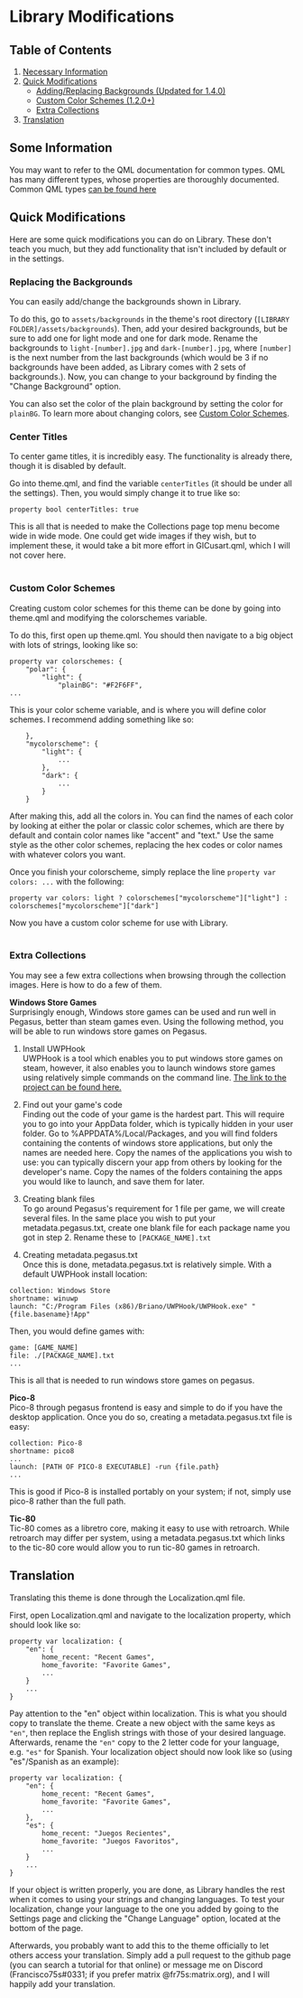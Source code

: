 # Library Modifications

## Table of Contents

1. [Necessary Information](#some-information)
2. [Quick Modifications](#quick-modifications)
    - [Adding/Replacing Backgrounds (Updated for 1.4.0)](#replacing-the-backgrounds)
    - [Custom Color Schemes (1.2.0+)](#custom-color-schemes)
    - [Extra Collections](#extra-collections)
3. [Translation](#translation)

## Some Information

You may want to refer to the QML documentation for common types. QML has many different types, whose properties are thoroughly documented. Common QML types [can be found here](https://doc.qt.io/qt-5/qtquick-qmlmodule.html)

## Quick Modifications

Here are some quick modifications you can do on Library. These don't teach you much, but they add functionality that isn't included by default or in the settings.

### Replacing the Backgrounds

You can easily add/change the backgrounds shown in Library.

To do this, go to `assets/backgrounds` in the theme's root directory (`[LIBRARY FOLDER]/assets/backgrounds`). Then, add your desired backgrounds, but be sure to add one for light mode and one for dark mode. Rename the backgrounds to `light-[number].jpg` and `dark-[number].jpg`, where `[number]` is the next number from the last backgrounds (which would be 3 if no backgrounds have been added, as Library comes with 2 sets of backgrounds.). Now, you can change to your background by finding the "Change Background" option.

You can also set the color of the plain background by setting the color for `plainBG`. To learn more about changing colors, see [Custom Color Schemes](#custom-color-schemes).

### Center Titles

To center game titles, it is incredibly easy. The functionality is already there, though it is disabled by default.

Go into theme.qml, and find the variable `centerTitles` (it should be under all the settings). Then, you would simply change it to true like so:

```
property bool centerTitles: true
```

This is all that is needed to make the Collections page top menu become wide in wide mode. One could get wide images if they wish, but to implement these, it would take a bit more effort in GICusart.qml, which I will not cover here.
<br><br>

### Custom Color Schemes

Creating custom color schemes for this theme can be done by going into theme.qml and modifying the colorschemes variable.

To do this, first open up theme.qml. You should then navigate to a big object with lots of strings, looking like so:

```
property var colorschemes: {
    "polar": {
        "light": {
            "plainBG": "#F2F6FF",
...
```

This is your color scheme variable, and is where you will define color schemes. I recommend adding something like so:

```
    },
    "mycolorscheme": {
        "light": {
            ...
        },
        "dark": {
            ...
        }
    }
```

After making this, add all the colors in. You can find the names of each color by looking at either the polar or classic color schemes, which are there by default and contain color names like "accent" and "text." Use the same style as the other color schemes, replacing the hex codes or color names with whatever colors you want.

Once you finish your colorscheme, simply replace the line `property var colors: ...` with the following:

```
property var colors: light ? colorschemes["mycolorscheme"]["light"] : colorschemes["mycolorscheme"]["dark"]
```

Now you have a custom color scheme for use with Library.
<br><br>

### Extra Collections

You may see a few extra collections when browsing through the collection images. Here is how to do a few of them.

**Windows Store Games**<br>
Surprisingly enough, Windows store games can be used and run well in Pegasus, better than steam games even. Using the following method, you will be able to run windows store games on Pegasus.

1. Install UWPHook<br>
UWPHook is a tool which enables you to put windows store games on steam, however, it also enables you to launch windows store games using relatively simple commands on the command line. [The link to the project can be found here.](https://briano.dev/UWPHook/)

2. Find out your game's code<br>
Finding out the code of your game is the hardest part. This will require you to go into your AppData folder, which is typically hidden in your user folder. Go to %APPDATA%/Local/Packages, and you will find folders containing the contents of windows store applications, but only the names are needed here. Copy the names of the applications you wish to use: you can typically discern your app from others by looking for the developer's name. Copy the names of the folders containing the apps you would like to launch, and save them for later.

3. Creating blank files<br>
To go around Pegasus's requirement for 1 file per game, we will create several files. In the same place you wish to put your metadata.pegasus.txt, create one blank file for each package name you got in step 2. Rename these to `[PACKAGE_NAME].txt`

4. Creating metadata.pegasus.txt<br>
Once this is done, metadata.pegasus.txt is relatively simple. With a default UWPHook install location:
```
collection: Windows Store
shortname: winuwp
launch: "C:/Program Files (x86)/Briano/UWPHook/UWPHook.exe" "{file.basename}!App"
```

Then, you would define games with:
```
game: [GAME_NAME]
file: ./[PACKAGE_NAME].txt
...
```

This is all that is needed to run windows store games on pegasus.



**Pico-8**<br>
Pico-8 through pegasus frontend is easy and simple to do if you have the desktop application. Once you do so, creating a metadata.pegasus.txt file is easy:

```
collection: Pico-8
shortname: pico8
...
launch: [PATH OF PICO-8 EXECUTABLE] -run {file.path}
...
```

This is good if Pico-8 is installed portably on your system; if not, simply use pico-8 rather than the full path.

**Tic-80**<br>
Tic-80 comes as a libretro core, making it easy to use with retroarch. While retroarch may differ per system, using a metadata.pegasus.txt which links to the tic-80 core would allow you to run tic-80 games in retroarch.


## Translation

Translating this theme is done through the Localization.qml file.

First, open Localization.qml and navigate to the localization property, which should look like so:

```
property var localization: {
    "en": {
        home_recent: "Recent Games",
        home_favorite: "Favorite Games",
        ...
    }
    ...
}
```

Pay attention to the "en" object within localization. This is what you should copy to translate the theme. Create a new object with the same keys as `"en"`, then replace the English strings with those of your desired language. Afterwards, rename the `"en"` copy to the 2 letter code for your language, e.g. `"es"` for Spanish. Your localization object should now look like so (using "es"/Spanish as an example):

```
property var localization: {
    "en": {
        home_recent: "Recent Games",
        home_favorite: "Favorite Games",
        ...
    },
    "es": {
        home_recent: "Juegos Recientes",
        home_favorite: "Juegos Favoritos",
        ...
    }
    ...
}
```

If your object is written properly, you are done, as Library handles the rest when it comes to using your strings and changing languages. To test your localization, change your language to the one you added by going to the Settings page and clicking the "Change Language" option, located at the bottom of the page.

Afterwards, you probably want to add this to the theme officially to let others access your translation. Simply add a pull request to the github page (you can search a tutorial for that online) or message me on Discord (Francisco75s#0331; if you prefer matrix @fr75s:matrix.org), and I will happily add your translation.
